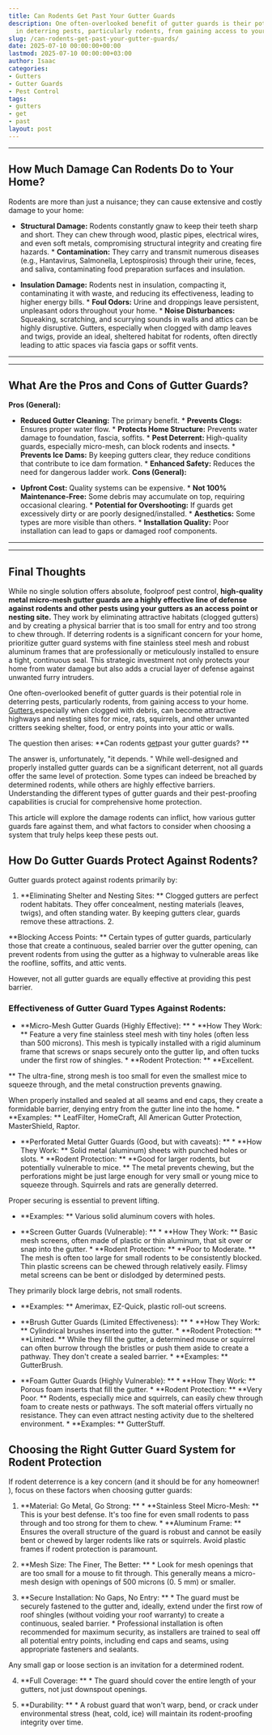 ```yaml
---
title: Can Rodents Get Past Your Gutter Guards
description: One often-overlooked benefit of gutter guards is their potential role
  in deterring pests, particularly rodents, from gaining access to your home.
slug: /can-rodents-get-past-your-gutter-guards/
date: 2025-07-10 00:00:00+00:00
lastmod: 2025-07-10 00:00:00+03:00
author: Isaac
categories:
- Gutters
- Gutter Guards
- Pest Control
tags:
- gutters
- get
- past
layout: post
---
```

---

## How Much Damage Can Rodents Do to Your Home?
Rodents are more than just a nuisance; they can cause extensive and costly damage to your home:

* **Structural Damage:** Rodents constantly gnaw to keep their teeth sharp and short. They can chew through wood, plastic pipes, electrical wires, and even soft metals, compromising structural integrity and creating fire hazards. * **Contamination:** They carry and transmit numerous diseases (e.g., Hantavirus, Salmonella, Leptospirosis) through their urine, feces, and saliva, contaminating food preparation surfaces and insulation.

* **Insulation Damage:** Rodents nest in insulation, compacting it, contaminating it with waste, and reducing its effectiveness, leading to higher energy bills. * **Foul Odors:** Urine and droppings leave persistent, unpleasant odors throughout your home. * **Noise Disturbances:** Squeaking, scratching, and scurrying sounds in walls and attics can be highly disruptive.
Gutters, especially when clogged with damp leaves and twigs, provide an ideal, sheltered habitat for rodents, often directly leading to attic spaces via fascia gaps or soffit vents.
---
---

## What Are the Pros and Cons of Gutter Guards?
**Pros (General):**

* **Reduced Gutter Cleaning:** The primary benefit. * **Prevents Clogs:** Ensures proper water flow. * **Protects Home Structure:** Prevents water damage to foundation, fascia, soffits. * **Pest Deterrent:** High-quality guards, especially micro-mesh, can block rodents and insects. * **Prevents Ice Dams:** By keeping gutters clear, they reduce conditions that contribute to ice dam formation. * **Enhanced Safety:** Reduces the need for dangerous ladder work.
**Cons (General):**

* **Upfront Cost:** Quality systems can be expensive. * **Not 100% Maintenance-Free:** Some debris may accumulate on top, requiring occasional clearing. * **Potential for Overshooting:** If guards get excessively dirty or are poorly designed/installed. * **Aesthetics:** Some types are more visible than others. * **Installation Quality:** Poor installation can lead to gaps or damaged roof components.
---
---

## Final Thoughts
While no single solution offers absolute, foolproof pest control, **high-quality metal micro-mesh gutter guards are a highly effective line of defense against rodents and other pests using your gutters as an access point or nesting site.** They work by eliminating attractive habitats (clogged gutters) and by creating a physical barrier that is too small for entry and too strong to chew through.
If deterring rodents is a significant concern for your home, prioritize gutter guard systems with fine stainless steel mesh and robust aluminum frames that are professionally or meticulously installed to ensure a tight, continuous seal. This strategic investment not only protects your home from water damage but also adds a crucial layer of defense against unwanted furry intruders.

One often-overlooked benefit of gutter guards is their potential role in deterring pests, particularly rodents, from gaining access to your home. [Gutters](https://pestpolicy.com/5-signs-you-need-new-gutters/),especially when clogged with debris, can become attractive highways and nesting sites for mice, rats, squirrels, and other unwanted critters seeking shelter, food, or entry points into your attic or walls.

The question then arises: **Can rodents [get](https://pestpolicy.com/can-cats-get-fleas-in-the-winter/)past your gutter guards? **

The answer is, unfortunately, "it depends. " While well-designed and properly installed gutter guards can be a significant deterrent, not all guards offer the same level of protection. Some types can indeed be breached by determined rodents, while others are highly effective barriers. Understanding the different types of gutter guards and their pest-proofing capabilities is crucial for comprehensive home protection.

This article will explore the damage rodents can inflict, how various gutter guards fare against them, and what factors to consider when choosing a system that truly helps keep these pests out.

##  How Do Gutter Guards Protect Against Rodents?

Gutter guards protect against rodents primarily by:

1. **Eliminating Shelter and Nesting Sites: ** Clogged gutters are perfect rodent habitats. They offer concealment, nesting materials (leaves, twigs), and often standing water. By keeping gutters clear, guards remove these attractions. 2.

**Blocking Access Points: ** Certain types of gutter guards, particularly those that create a continuous, sealed barrier over the gutter opening, can prevent rodents from using the gutter as a highway to vulnerable areas like the roofline, soffits, and attic vents.

However, not all gutter guards are equally effective at providing this pest barrier.

###  Effectiveness of Gutter Guard Types Against Rodents:

* **Micro-Mesh Gutter Guards (Highly Effective): ** * **How They Work: ** Feature a very fine stainless steel mesh with tiny holes (often less than 500 microns). This mesh is typically installed with a rigid aluminum frame that screws or snaps securely onto the gutter lip, and often tucks under the first row of shingles. * **Rodent Protection: ** **Excellent.

** The ultra-fine, strong mesh is too small for even the smallest mice to squeeze through, and the metal construction prevents gnawing.

When properly installed and sealed at all seams and end caps, they create a formidable barrier, denying entry from the gutter line into the home. * **Examples: ** LeafFilter, HomeCraft, All American Gutter Protection, MasterShield, Raptor.

* **Perforated Metal Gutter Guards (Good, but with caveats): ** * **How They Work: ** Solid metal (aluminum) sheets with punched holes or slots. * **Rodent Protection: ** **Good for larger rodents, but potentially vulnerable to mice. ** The metal prevents chewing, but the perforations might be just large enough for very small or young mice to squeeze through. Squirrels and rats are generally deterred.

Proper securing is essential to prevent lifting.

* **Examples: ** Various solid aluminum covers with holes.

* **Screen Gutter Guards (Vulnerable): ** * **How They Work: ** Basic mesh screens, often made of plastic or thin aluminum, that sit over or snap into the gutter. * **Rodent Protection: ** **Poor to Moderate. ** The mesh is often too large for small rodents to be consistently blocked. Thin plastic screens can be chewed through relatively easily. Flimsy metal screens can be bent or dislodged by determined pests.

They primarily block large debris, not small rodents.

* **Examples: ** Amerimax, EZ-Quick, plastic roll-out screens.

* **Brush Gutter Guards (Limited Effectiveness): ** * **How They Work: ** Cylindrical brushes inserted into the gutter. * **Rodent Protection: ** **Limited. ** While they fill the gutter, a determined mouse or squirrel can often burrow through the bristles or push them aside to create a pathway. They don't create a sealed barrier. * **Examples: ** GutterBrush.

* **Foam Gutter Guards (Highly Vulnerable): ** * **How They Work: ** Porous foam inserts that fill the gutter. * **Rodent Protection: ** **Very Poor. ** Rodents, especially mice and squirrels, can easily chew through foam to create nests or pathways. The soft material offers virtually no resistance. They can even attract nesting activity due to the sheltered environment. * **Examples: ** GutterStuff.

##  Choosing the Right Gutter Guard System for Rodent Protection

If rodent deterrence is a key concern (and it should be for any homeowner! ), focus on these factors when choosing gutter guards:

1. **Material: Go Metal, Go Strong: ** * **Stainless Steel Micro-Mesh: ** This is your best defense. It's too fine for even small rodents to pass through and too strong for them to chew. * **Aluminum Frame: ** Ensures the overall structure of the guard is robust and cannot be easily bent or chewed by larger rodents like rats or squirrels. Avoid plastic frames if rodent protection is paramount.

2. **Mesh Size: The Finer, The Better: ** * Look for mesh openings that are too small for a mouse to fit through. This generally means a micro-mesh design with openings of 500 microns (0. 5 mm) or smaller.

3. **Secure Installation: No Gaps, No Entry: ** * The guard must be securely fastened to the gutter and, ideally, extend under the first row of roof shingles (without voiding your roof warranty) to create a continuous, sealed barrier. * Professional installation is often recommended for maximum security, as installers are trained to seal off all potential entry points, including end caps and seams, using appropriate fasteners and sealants.

Any small gap or loose section is an invitation for a determined rodent.

4. **Full Coverage: ** * The guard should cover the entire length of your gutters, not just downspout openings.

5. **Durability: ** * A robust guard that won't warp, bend, or crack under environmental stress (heat, cold, ice) will maintain its rodent-proofing integrity over time.
